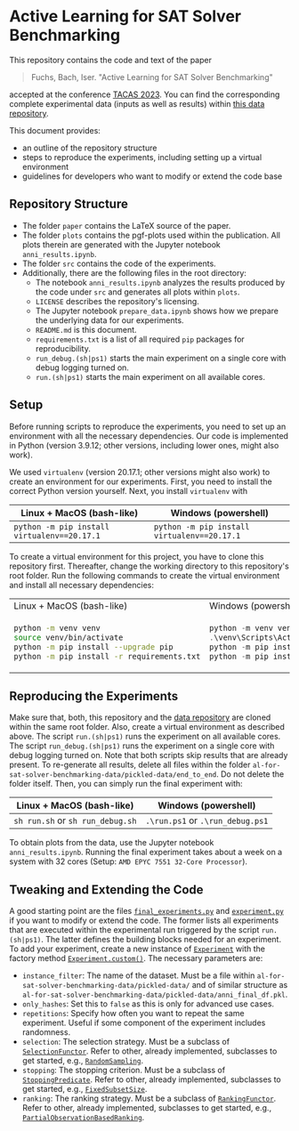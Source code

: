 # Active Learning for SAT Solver Benchmarking

This repository contains the code and text of the paper

> Fuchs, Bach, Iser. "Active Learning for SAT Solver Benchmarking"

accepted at the conference [TACAS 2023](https://etaps.org/2023/tacas).
You can find the corresponding complete experimental data (inputs as well as results) within [this data repository](https://github.com/mathefuchs/al-for-sat-solver-benchmarking-data).

This document provides:

* an outline of the repository structure
* steps to reproduce the experiments, including setting up a virtual environment
* guidelines for developers who want to modify or extend the code base

## Repository Structure

* The folder `paper` contains the LaTeX source of the paper.
* The folder `plots` contains the pgf-plots used within the publication. All plots therein are generated with the Jupyter notebook `anni_results.ipynb`.
* The folder `src` contains the code of the experiments.
* Additionally, there are the following files in the root directory:
  * The notebook `anni_results.ipynb` analyzes the results produced by the code under `src` and generates all plots within `plots`.
  * `LICENSE` describes the repository's licensing.
  * The Jupyter notebook `prepare_data.ipynb` shows how we prepare the underlying data for our experiments.
  * `README.md` is this document.
  * `requirements.txt` is a list of all required `pip` packages for reproducibility.
  * `run_debug.(sh|ps1)` starts the main experiment on a single core with debug logging turned on.
  * `run.(sh|ps1)` starts the main experiment on all available cores.

## Setup

Before running scripts to reproduce the experiments, you need to set up an environment with all the necessary dependencies.
Our code is implemented in Python (version 3.9.12; other versions, including lower ones, might also work).

We used `virtualenv` (version 20.17.1; other versions might also work) to create an environment for our experiments.
First, you need to install the correct Python version yourself.
Next, you install `virtualenv` with

| Linux + MacOS (bash-like)                   | Windows (powershell)                        |
|---------------------------------------------|---------------------------------------------|
| `python -m pip install virtualenv==20.17.1` | `python -m pip install virtualenv==20.17.1` |

To create a virtual environment for this project, you have to clone this repository first.
Thereafter, change the working directory to this repository's root folder.
Run the following commands to create the virtual environment and install all necessary dependencies:

<table>
<tr>
<td> Linux + MacOS (bash-like) </td>
<td> Windows (powershell) </td>
</tr>
<tr>
<td>

``` sh
python -m venv venv
source venv/bin/activate
python -m pip install --upgrade pip
python -m pip install -r requirements.txt
```

</td>
<td>

``` powershell
python -m venv venv
.\venv\Scripts\Activate.ps1
python -m pip install --upgrade pip
python -m pip install -r requirements.txt
```

</td>
</tr>
</table>

## Reproducing the Experiments

Make sure that, both, this repository and the [data repository](https://github.com/mathefuchs/al-for-sat-solver-benchmarking-data) are cloned within the same root folder.
Also, create a virtual environment as described above.
The script `run.(sh|ps1)` runs the experiment on all available cores.
The script `run_debug.(sh|ps1)` runs the experiment on a single core with debug logging turned on.
Note that both scripts skip results that are already present.
To re-generate all results, delete all files within the folder `al-for-sat-solver-benchmarking-data/pickled-data/end_to_end`.
Do not delete the folder itself.
Then, you can simply run the final experiment with:

| Linux + MacOS (bash-like)        | Windows (powershell)             |
|----------------------------------|----------------------------------|
| `sh run.sh` or `sh run_debug.sh` | `.\run.ps1` or `.\run_debug.ps1` |

To obtain plots from the data, use the Jupyter notebook `anni_results.ipynb`.
Running the final experiment takes about a week on a system with 32 cores (Setup: `AMD EPYC 7551 32-Core Processor`).

## Tweaking and Extending the Code

A good starting point are the files [`final_experiments.py`](src/al_experiments/final_experiments.py) and [`experiment.py`](src/al_experiments/experiment.py) if you want to modify or extend the code.
The former lists all experiments that are executed within the experimental run triggered by the script `run.(sh|ps1)`.
The latter defines the building blocks needed for an experiment.
To add your experiment, create a new instance of [`Experiment`](src/al_experiments/experiment.py#L21) with the factory method [`Experiment.custom()`](src/al_experiments/experiment.py#L467).
The necessary parameters are:

* `instance_filter`: The name of the dataset. Must be a file within `al-for-sat-solver-benchmarking-data/pickled-data/` and of similar structure as `al-for-sat-solver-benchmarking-data/pickled-data/anni_final_df.pkl`.
* `only_hashes`: Set this to `false` as this is only for advanced use cases.
* `repetitions`: Specify how often you want to repeat the same experiment. Useful if some component of the experiment includes randomness.
* `selection`: The selection strategy. Must be a subclass of [`SelectionFunctor`](src/al_experiments/selection.py#L10). Refer to other, already implemented, subclasses to get started, e.g., [`RandomSampling`](src/al_experiments/selection.py#L45).
* `stopping`: The stopping criterion. Must be a subclass of [`StoppingPredicate`](src/al_experiments/stopping.py#L10). Refer to other, already implemented, subclasses to get started, e.g., [`FixedSubsetSize`](src/al_experiments/stopping.py#L46).
* `ranking`: The ranking strategy. Must be a subclass of [`RankingFunctor`](src/al_experiments/ranking.py#L10). Refer to other, already implemented, subclasses to get started, e.g., [`PartialObservationBasedRanking`](src/al_experiments/ranking.py#L51).
